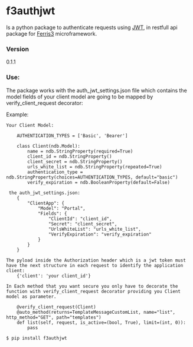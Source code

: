# f3authjwt
Is a python package to authenticate requests using [JWT], in restfull api package for [Ferris3] microframework.

### Version
0.1.1

### Use:

The package works with the auth_jwt_settings.json file which contains the model fields of your client model are going to be mapped by verify_client_request decorator:

Example:
	
	Your Client Model:

		AUTHENTICATION_TYPES = ['Basic', 'Bearer']

		class Client(ndb.Model):
		    name = ndb.StringProperty(required=True)
		    client_id = ndb.StringProperty()
		    client_secret = ndb.StringProperty()
		    urls_white_list = ndb.StringProperty(repeated=True)
		    authentication_type = ndb.StringProperty(choices=AUTHENTICATION_TYPES, default="basic")
		    verify_expiration = ndb.BooleanProperty(default=False)

	 the auth_jwt_settings.json:
	 	{
		    "ClientApp": {
		        "Model": "Portal",
		        "Fields": {
		            "ClientId": "client_id",
		            "Secret": "client_secret",
		            "UrlsWhiteList": "urls_white_list",
		            "VerifyExpiration": "verify_expiration"
		        }
		    }
		}

	The pyload inside the Authorization header which is a jwt token must have the next structure in each request to identify the application client:
		{'client': 'your client_id'}

	In Each method that you want secure you only have to decorate the function with verify_client_request decorator providing you Client model as parameter.
	
		@verify_client_request(Client)
	    @auto_method(returns=TemplateMessageCustomList, name="list", http_method="GET", path="templates")
	    def list(self, request, is_active=(bool, True), limit=(int, 0)):
	    	pass

```sh
$ pip install f3authjwt
```
 
 [JWT]: <https://pypi.python.org/pypi/PyJWT/1.4.0>
 [Ferris3]: <http://ferris-framework.appspot.com/docs3alpha/introduction.html>